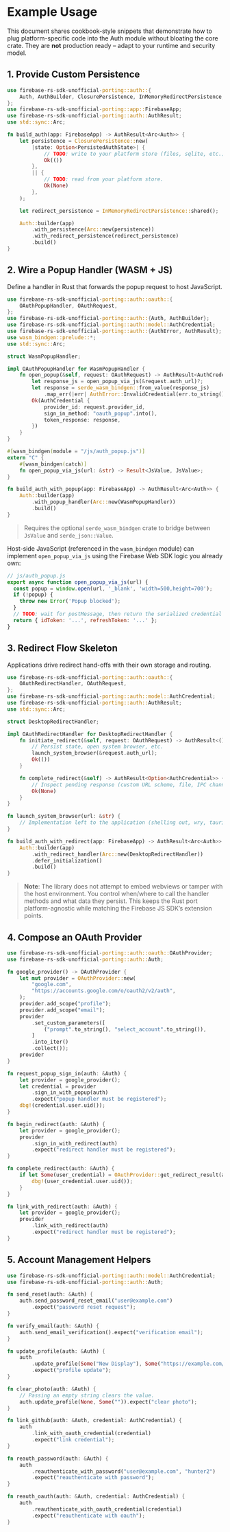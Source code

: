 # Example Usage

This document shares cookbook-style snippets that demonstrate how to plug
platform-specific code into the Auth module without bloating the core crate.
They are **not** production ready – adapt to your runtime and security model.

## 1. Provide Custom Persistence

```rust
use firebase-rs-sdk-unofficial-porting::auth::{
    Auth, AuthBuilder, ClosurePersistence, InMemoryRedirectPersistence, PersistedAuthState,
};
use firebase-rs-sdk-unofficial-porting::app::FirebaseApp;
use firebase-rs-sdk-unofficial-porting::auth::AuthResult;
use std::sync::Arc;

fn build_auth(app: FirebaseApp) -> AuthResult<Arc<Auth>> {
    let persistence = ClosurePersistence::new(
        |state: Option<PersistedAuthState>| {
            // TODO: write to your platform store (files, sqlite, etc.).
            Ok(())
        },
        || {
            // TODO: read from your platform store.
            Ok(None)
        },
    );

    let redirect_persistence = InMemoryRedirectPersistence::shared();

    Auth::builder(app)
        .with_persistence(Arc::new(persistence))
        .with_redirect_persistence(redirect_persistence)
        .build()
}
```

## 2. Wire a Popup Handler (WASM + JS)

Define a handler in Rust that forwards the popup request to host JavaScript.

```rust
use firebase-rs-sdk-unofficial-porting::auth::oauth::{
    OAuthPopupHandler, OAuthRequest,
};
use firebase-rs-sdk-unofficial-porting::auth::{Auth, AuthBuilder};
use firebase-rs-sdk-unofficial-porting::auth::model::AuthCredential;
use firebase-rs-sdk-unofficial-porting::auth::{AuthError, AuthResult};
use wasm_bindgen::prelude::*;
use std::sync::Arc;

struct WasmPopupHandler;

impl OAuthPopupHandler for WasmPopupHandler {
    fn open_popup(&self, request: OAuthRequest) -> AuthResult<AuthCredential> {
        let response_js = open_popup_via_js(&request.auth_url)?;
        let response = serde_wasm_bindgen::from_value(response_js)
            .map_err(|err| AuthError::InvalidCredential(err.to_string()))?;
        Ok(AuthCredential {
            provider_id: request.provider_id,
            sign_in_method: "oauth_popup".into(),
            token_response: response,
        })
    }
}

#[wasm_bindgen(module = "/js/auth_popup.js")]
extern "C" {
    #[wasm_bindgen(catch)]
    fn open_popup_via_js(url: &str) -> Result<JsValue, JsValue>;
}

fn build_auth_with_popup(app: FirebaseApp) -> AuthResult<Arc<Auth>> {
    Auth::builder(app)
        .with_popup_handler(Arc::new(WasmPopupHandler))
        .build()
}
```

> Requires the optional `serde_wasm_bindgen` crate to bridge between `JsValue`
> and `serde_json::Value`.

Host-side JavaScript (referenced in the `wasm_bindgen` module) can implement
`open_popup_via_js` using the Firebase Web SDK logic you already own:

```javascript
// js/auth_popup.js
export async function open_popup_via_js(url) {
  const popup = window.open(url, '_blank', 'width=500,height=700');
  if (!popup) {
    throw new Error('Popup blocked');
  }
  // TODO: wait for postMessage, then return the serialized credential payload.
  return { idToken: '...', refreshToken: '...' };
}
```

## 3. Redirect Flow Skeleton

Applications drive redirect hand-offs with their own storage and routing.

```rust
use firebase-rs-sdk-unofficial-porting::auth::oauth::{
    OAuthRedirectHandler, OAuthRequest,
};
use firebase-rs-sdk-unofficial-porting::auth::model::AuthCredential;
use firebase-rs-sdk-unofficial-porting::auth::AuthResult;
use std::sync::Arc;

struct DesktopRedirectHandler;

impl OAuthRedirectHandler for DesktopRedirectHandler {
    fn initiate_redirect(&self, request: OAuthRequest) -> AuthResult<()> {
        // Persist state, open system browser, etc.
        launch_system_browser(&request.auth_url);
        Ok(())
    }

    fn complete_redirect(&self) -> AuthResult<Option<AuthCredential>> {
        // Inspect pending response (custom URL scheme, file, IPC channel...)
        Ok(None)
    }
}

fn launch_system_browser(url: &str) {
    // Implementation left to the application (shelling out, wry, tauri...).
}

fn build_auth_with_redirect(app: FirebaseApp) -> AuthResult<Arc<Auth>> {
    Auth::builder(app)
        .with_redirect_handler(Arc::new(DesktopRedirectHandler))
        .defer_initialization()
        .build()
}
```

> **Note**: The library does not attempt to embed webviews or tamper with the
> host environment. You control when/where to call the handler methods and what
> data they persist. This keeps the Rust port platform-agnostic while matching
> the Firebase JS SDK’s extension points.

## 4. Compose an OAuth Provider

```rust
use firebase-rs-sdk-unofficial-porting::auth::oauth::OAuthProvider;
use firebase-rs-sdk-unofficial-porting::auth::Auth;

fn google_provider() -> OAuthProvider {
    let mut provider = OAuthProvider::new(
        "google.com",
        "https://accounts.google.com/o/oauth2/v2/auth",
    );
    provider.add_scope("profile");
    provider.add_scope("email");
    provider
        .set_custom_parameters([
            ("prompt".to_string(), "select_account".to_string()),
        ]
        .into_iter()
        .collect());
    provider
}

fn request_popup_sign_in(auth: &Auth) {
    let provider = google_provider();
    let credential = provider
        .sign_in_with_popup(auth)
        .expect("popup handler must be registered");
    dbg!(credential.user.uid());
}

fn begin_redirect(auth: &Auth) {
    let provider = google_provider();
    provider
        .sign_in_with_redirect(auth)
        .expect("redirect handler must be registered");
}

fn complete_redirect(auth: &Auth) {
    if let Some(user_credential) = OAuthProvider::get_redirect_result(auth).unwrap() {
        dbg!(user_credential.user.uid());
    }
}

fn link_with_redirect(auth: &Auth) {
    let provider = google_provider();
    provider
        .link_with_redirect(auth)
        .expect("redirect handler must be registered");
}
```

## 5. Account Management Helpers

```rust
use firebase-rs-sdk-unofficial-porting::auth::model::AuthCredential;
use firebase-rs-sdk-unofficial-porting::auth::Auth;

fn send_reset(auth: &Auth) {
    auth.send_password_reset_email("user@example.com")
        .expect("password reset request");
}

fn verify_email(auth: &Auth) {
    auth.send_email_verification().expect("verification email");
}

fn update_profile(auth: &Auth) {
    auth
        .update_profile(Some("New Display"), Some("https://example.com/avatar.png"))
        .expect("profile update");
}

fn clear_photo(auth: &Auth) {
    // Passing an empty string clears the value.
    auth.update_profile(None, Some("")).expect("clear photo");
}

fn link_github(auth: &Auth, credential: AuthCredential) {
    auth
        .link_with_oauth_credential(credential)
        .expect("link credential");
}

fn reauth_password(auth: &Auth) {
    auth
        .reauthenticate_with_password("user@example.com", "hunter2")
        .expect("reauthenticate with password");
}

fn reauth_oauth(auth: &Auth, credential: AuthCredential) {
    auth
        .reauthenticate_with_oauth_credential(credential)
        .expect("reauthenticate with oauth");
}
```
